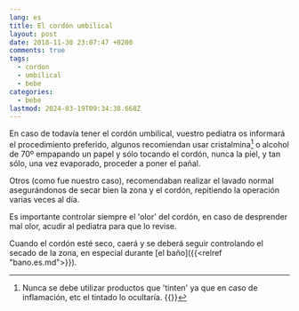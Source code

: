 ```yaml
---
lang: es
title: El cordón umbilical
layout: post
date: 2018-11-30 23:07:47 +0200
comments: true
tags:
  - cordon
  - umbilical
  - bebe
categories:
  - bebe
lastmod: 2024-03-19T09:34:38.668Z
---
```


En caso de todavía tener el cordón umbilical, vuestro pediatra os informará el procedimiento preferido, algunos recomiendan usar cristalmina[^1] o alcohol de 70º empapando un papel y sólo tocando el cordón, nunca la piel, y tan sólo, una vez evaporado, proceder a poner el pañal.

Otros (como fue nuestro caso), recomendaban realizar el lavado normal asegurándonos de secar bien la zona y el cordón, repitiendo la operación varias veces al día.

Es importante controlar siempre el 'olor' del cordón, en caso de desprender mal olor, acudir al pediatra para que lo revise.

Cuando el cordón esté seco, caerá y se deberá seguir controlando el secado de la zona, en especial durante [el baño]({{<relref "bano.es.md">}}).

[^1]:
    Nunca se debe utilizar productos que 'tinten' ya que en caso de inflamación, etc el tintado lo ocultaría.
    {{<disfruta>}}
